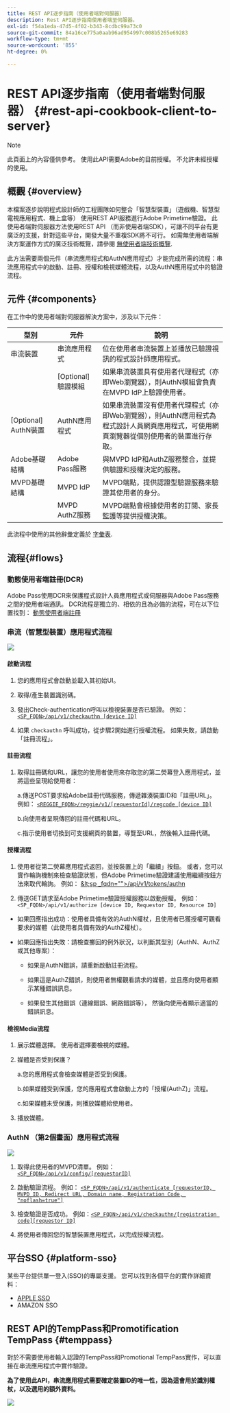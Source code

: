 ```yaml
---
title: REST API逐步指南（使用者端對伺服器）
description: Rest API逐步指南使用者端至伺服器。
exl-id: f54a1eda-47d5-4f02-b343-8cdbc99a73c0
source-git-commit: 84a16ce775a0aab96ad954997c008b5265e69283
workflow-type: tm+mt
source-wordcount: '855'
ht-degree: 0%

---
```


# REST API逐步指南（使用者端對伺服器） {#rest-api-cookbook-client-to-server}

>[!NOTE]
>
>此頁面上的內容僅供參考。 使用此API需要Adobe的目前授權。 不允許未經授權的使用。


## 概觀 {#overview}

本檔案逐步說明程式設計師的工程團隊如何整合「智慧型裝置」（遊戲機、智慧型電視應用程式、機上盒等） 使用REST API服務進行Adobe Primetime驗證。 此使用者端對伺服器方法使用REST API （而非使用者端SDK），可讓不同平台有更廣泛的支援，針對這些平台，開發大量不重複SDK將不可行。 如需無使用者端解決方案運作方式的廣泛技術概覽，請參閱 [無使用者端技術概覽](/help/authentication/rest-api-overview.md).


此方法需要兩個元件（串流應用程式和AuthN應用程式）才能完成所需的流程：串流應用程式中的啟動、註冊、授權和檢視媒體流程，以及AuthN應用程式中的驗證流程。

## 元件 {#components}

在工作中的使用者端對伺服器解決方案中，涉及以下元件：



| 型別 | 元件 | 說明 |
| --- | --- | --- |
| 串流裝置 | 串流應用程式 | 位在使用者串流裝置上並播放已驗證視訊的程式設計師應用程式。 |
| | \[Optional\]驗證模組 | 如果串流裝置具有使用者代理程式（亦即Web瀏覽器），則AuthN模組會負責在MVPD IdP上驗證使用者。 |
| \[Optional\] AuthN裝置 | AuthN應用程式 | 如果串流裝置沒有使用者代理程式（亦即Web瀏覽器），則AuthN應用程式為程式設計人員網頁應用程式，可使用網頁瀏覽器從個別使用者的裝置進行存取。 |
| Adobe基礎結構 | Adobe Pass服務 | 與MVPD IdP和AuthZ服務整合，並提供驗證和授權決定的服務。 |
| MVPD基礎結構 | MVPD IdP | MVPD端點，提供認證型驗證服務來驗證其使用者的身分。 |
| | MVPD AuthZ服務 | MVPD端點會根據使用者的訂閱、家長監護等提供授權決策。 |



此流程中使用的其他辭彙定義於 [字彙表](/help/authentication/glossary.md).

## 流程{#flows}

### 動態使用者端註冊(DCR)

Adobe Pass使用DCR來保護程式設計人員應用程式或伺服器與Adobe Pass服務之間的使用者端通訊。 DCR流程是獨立的、相依的且為必備的流程，可在以下位置找到： [動態使用者端註冊](/help/authentication/dynamic-client-registration.md)


### 串流（智慧型裝置）應用程式流程

![](assets/smart-device-app-flow.png)

#### 啟動流程

1. 您的應用程式會啟動並載入其初始UI。

2. 取得/產生裝置識別碼。

3. 發出Check-authentication呼叫以檢視裝置是否已驗證。  例如： [`<SP_FQDN>/api/v1/checkauthn [device ID]`](/help/authentication/check-authentication-token.md)

4. 如果 `checkauthn` 呼叫成功，從步驟2開始進行授權流程。  如果失敗，請啟動「註冊流程」。



#### 註冊流程

1. 取得註冊碼和URL，讓您的使用者使用來存取您的第二熒幕登入應用程式，並將這些呈現給使用者：

   a.傳送POST要求給Adobe註冊代碼服務，傳遞雜湊裝置ID和「註冊URL」。  例如： [`<REGGIE_FQDN>/reggie/v1/[requestorId]/regcode [device ID]`](/help/authentication/registration-code-request.md)

   b.向使用者呈現傳回的註冊代碼和URL。

   c.指示使用者切換到可支援網頁的裝置，導覽至URL，然後輸入註冊代碼。



#### 授權流程

1. 使用者從第二熒幕應用程式返回，並按裝置上的「繼續」按鈕。 或者，您可以實作輪詢機制來檢查驗證狀態，但Adobe Primetime驗證建議使用繼續按鈕方法來取代輪詢。 <!--(For information on employing a "Continue" button versus polling the Adobe Primetime authentication backend server, see the Clientless Technical Overview: Managing 2nd-Screen Workflow Transition.)--> 例如： [\&lt;sp _fqdn=&quot;&quot;>/api/v1/tokens/authn](/help/authentication/retrieve-authentication-token.md)

2. 傳送GET請求至Adobe Primetime驗證授權服務以啟動授權。 例如： `<SP_FQDN>/api/v1/authorize [device ID, Requestor ID, Resource ID]`

<!-- end list -->

* 如果回應指出成功：使用者具備有效的AuthN權杖，且使用者已獲授權可觀看要求的媒體（此使用者具備有效的AuthZ權杖）。

* 如果回應指出失敗：請檢查擲回的例外狀況，以判斷其型別（AuthN、AuthZ或其他專案）：

   * 如果是AuthN錯誤，請重新啟動註冊流程。

   * 如果這是AuthZ錯誤，則使用者無權觀看請求的媒體，並且應向使用者顯示某種錯誤訊息。

   * 如果發生其他錯誤（連線錯誤、網路錯誤等）， 然後向使用者顯示適當的錯誤訊息。



#### 檢視Media流程

1. 展示媒體選擇。 使用者選擇要檢視的媒體。

2. 媒體是否受到保護？

   a.您的應用程式會檢查媒體是否受到保護。

   b.如果媒體受到保護，您的應用程式會啟動上方的「授權(AuthZ)」流程。

   c.如果媒體未受保護，則播放媒體給使用者。

3. 播放媒體。


### AuthN （第2個畫面）應用程式流程

![](assets/secnd-screen-authn-flow.png)

1. 取得此使用者的MVPD清單。 例如： [`<SP_FQDN>/api/v1/config/[requestorID]`](/help/authentication/provide-mvpd-list.md)

1. 啟動驗證流程。  例如： [`<SP_FQDN>/api/v1/authenticate [requestorID, MVPD ID, Redirect URL, Domain name, Registration Code, "noflash=true"]`](/help/authentication/initiate-authentication.md)

1. 檢查驗證是否成功。 例如：[`<SP_FQDN>/api/v1/checkauthn/[registration code][requestor ID]`](/help/authentication/check-authentication-token.md)

1. 將使用者傳回您的智慧裝置應用程式，以完成授權流程。

## 平台SSO {#platform-sso}

某些平台提供單一登入(SSO)的專屬支援。 您可以找到各個平台的實作詳細資料：

* [APPLE SSO](/help/authentication/apple-sso-cookbook-rest-api.md)
* AMAZON SSO

## REST API的TempPass和Promotification TempPass {#temppass}

對於不需要使用者輸入認證的TempPass和Promotional TempPass實作，可以直接在串流應用程式中實作驗證。

**為了使用此API，串流應用程式需要確定裝置ID的唯一性，因為這會用於識別權杖，以及選用的額外資料。**


![](assets/temp-pass-promo-temppass.png)
